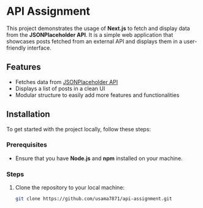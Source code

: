 # API Assignment

This project demonstrates the usage of **Next.js** to fetch and display data from the **JSONPlaceholder API**. It is a simple web application that showcases posts fetched from an external API and displays them in a user-friendly interface.

## Features

- Fetches data from [JSONPlaceholder API](https://jsonplaceholder.typicode.com/posts)
- Displays a list of posts in a clean UI
- Modular structure to easily add more features and functionalities

## Installation

To get started with the project locally, follow these steps:

### Prerequisites

- Ensure that you have **Node.js** and **npm** installed on your machine.

### Steps

1. Clone the repository to your local machine:
   ```bash
   git clone https://github.com/usama7871/api-assignment.git